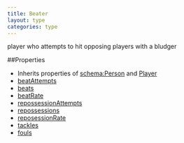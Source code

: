 ```yaml
---
title: Beater
layout: type
categories: type
---
```


player who attempts to hit opposing players with a bludger

##Properties

*   Inherits properties of [schema:Person](http://schema.org/Person) and [Player](Player)
*   [beatAttempts](beatAttempts)
*   [beats](beats)
*   [beatRate](beatRate)
*   [repossessionAttempts](repossessionAttempts)
*   [repossessions](repossessions)
*   [reposessionRate](repossessionRate)
*   [tackles](tackles)
*   [fouls](fouls)
